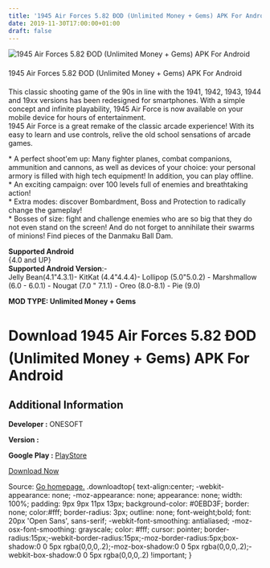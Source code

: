 ```yaml
---
title: '1945 Air Forces 5.82 ÐOD (Unlimited Money + Gems) APK For Android'
date: 2019-11-30T17:00:00+01:00
draft: false
---
```


![1945 Air Forces 5.82 ÐOD (Unlimited Money + Gems) APK For Android](https://i0.wp.com/apkhome.net/wp-content/uploads/2019/11/1945-Air-Forces-3.png "1945 Air Forces 5.82 ÐOD (Unlimited Money + Gems) APK For Android")

  

1945 Air Forces 5.82 ÐOD (Unlimited Money + Gems) APK For Android

This classic shooting game of the 90s in line with the 1941, 1942, 1943, 1944 and 19xx versions has been redesigned for smartphones. With a simple concept and infinite playability, 1945 Air Force is now available on your mobile device for hours of entertainment.  
1945 Air Force is a great remake of the classic arcade experience! With its easy to learn and use controls, relive the old school sensations of arcade games.

\* A perfect shoot'em up: Many fighter planes, combat companions, ammunition and cannons, as well as devices of your choice: your personal armory is filled with high tech equipment! In addition, you can play offline.  
\* An exciting campaign: over 100 levels full of enemies and breathtaking action!  
\* Extra modes: discover Bombardment, Boss and Protection to radically change the gameplay!  
\* Bosses of size: fight and challenge enemies who are so big that they do not even stand on the screen! And do not forget to annihilate their swarms of minions! Find pieces of the Danmaku Ball Dam.

**Supported Android**  
{4.0 and UP}  
**Supported Android Version**:-  
Jelly Bean(4.1"4.3.1)- KitKat (4.4"4.4.4)- Lollipop (5.0"5.0.2) - Marshmallow (6.0 - 6.0.1) - Nougat (7.0 " 7.1.1) - Oreo (8.0-8.1) - Pie (9.0)

**MOD TYPE: Unlimited Money + Gems**

Download 1945 Air Forces 5.82 ÐOD (Unlimited Money + Gems) APK For Android
===========================================================================

Additional Information
----------------------

**Developer :** ONESOFT

**Version :**

**Google Play :** [PlayStore](https://play.google.com/store/apps/details?id=com.os.airforce)

  

[Download Now](https://store4app.co/post/1945-air-forces-5-82-od-unlimited-money-gems-apk-for-android_1575129193)

  
Source: [Go homepage.](https://store4app.co/post/1945-air-forces-5-82-od-unlimited-money-gems-apk-for-android_1575129193) .downloadtop{ text-align:center; -webkit-appearance: none; -moz-appearance: none; appearance: none; width: 100%; padding: 9px 9px 11px 13px; background-color: #0EBD3F; border: none; color:#fff; border-radius: 3px; outline: none; font-weight;bold; font: 20px 'Open Sans', sans-serif; -webkit-font-smoothing: antialiased; -moz-osx-font-smoothing: grayscale; color: #fff; cursor: pointer; border-radius:15px;-webkit-border-radius:15px;-moz-border-radius:5px;box-shadow:0 0 5px rgba(0,0,0,.2);-moz-box-shadow:0 0 5px rgba(0,0,0,.2);-webkit-box-shadow:0 0 5px rgba(0,0,0,.2) !important; }
